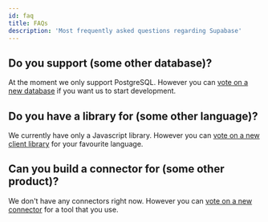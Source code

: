 ```yaml
---
id: faq
title: FAQs
description: 'Most frequently asked questions regarding Supabase'
---
```


## Do you support (some other database)?

At the moment we only support PostgreSQL. However you can [vote on a new database](https://github.com/supabase/supabase/issues/6) if you want us to start development.

## Do you have a library for (some other language)?

We currently have only a Javascript library. However you can [vote on a new client library](https://github.com/supabase/supabase/issues/5) for your favourite language.

## Can you build a connector for (some other product)?

We don't have any connectors right now. However you can [vote on a new connector](https://github.com/supabase/supabase/issues/4) for a tool that you use.
